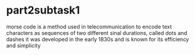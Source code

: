 # part2subtask1
morse code is a method used in telecommunication to encode text characters as sequences of two different sinal durations, called dots and dashes
it was developed in the early 1830s and is known for its efficiency and simplicity
